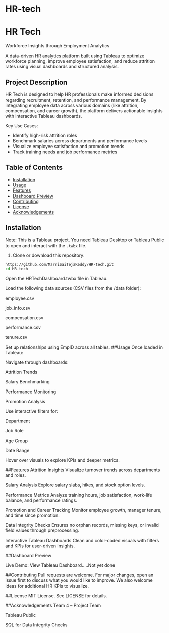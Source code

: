# HR-tech
# HR Tech  
Workforce Insights through Employment Analytics

A data-driven HR analytics platform built using Tableau to optimize workforce planning, improve employee satisfaction, and reduce attrition rates using visual dashboards and structured analysis.

## Project Description

HR Tech is designed to help HR professionals make informed decisions regarding recruitment, retention, and performance management. By integrating employee data across various domains (like attrition, compensation, and career growth), the platform delivers actionable insights with interactive Tableau dashboards.

Key Use Cases:
- Identify high-risk attrition roles
- Benchmark salaries across departments and performance levels
- Visualize employee satisfaction and promotion trends
- Track training needs and job performance metrics

## Table of Contents
- [Installation](#installation)
- [Usage](#usage)
- [Features](#features)
- [Dashboard Preview](#dashboard-preview)
- [Contributing](#contributing)
- [License](#license)
- [Acknowledgements](#acknowledgements)

## Installation

Note: This is a Tableau project. You need Tableau Desktop or Tableau Public to open and interact with the `.twbx` file.

1. Clone or download this repository:
```bash
https://github.com/MarriSaiTejaReddy/HR-tech.git
cd HR-tech
```
Open the HRTechDashboard.twbx file in Tableau.

Load the following data sources (CSV files from the /data folder):

employee.csv

job_info.csv

compensation.csv

performance.csv

tenure.csv

Set up relationships using EmpID across all tables.
##Usage
Once loaded in Tableau:

Navigate through dashboards:

Attrition Trends

Salary Benchmarking

Performance Monitoring

Promotion Analysis

Use interactive filters for:

Department

Job Role

Age Group

Date Range

Hover over visuals to explore KPIs and deeper metrics.

##Features
Attrition Insights
Visualize turnover trends across departments and roles.

Salary Analysis
Explore salary slabs, hikes, and stock option levels.

Performance Metrics
Analyze training hours, job satisfaction, work-life balance, and performance ratings.

Promotion and Career Tracking
Monitor employee growth, manager tenure, and time since promotion.

Data Integrity Checks
Ensures no orphan records, missing keys, or invalid field values through preprocessing.

Interactive Tableau Dashboards
Clean and color-coded visuals with filters and KPIs for user-driven insights.

##Dashboard Preview

Live Demo: View Tableau Dashboard.....Not yet done

##Contributing
Pull requests are welcome. For major changes, open an issue first to discuss what you would like to improve. We also welcome ideas for additional HR KPIs to visualize.

##License
MIT License. See LICENSE for details.

##Acknowledgements
Team 4 – Project Team

Tableau Public

SQL for Data Integrity Checks




